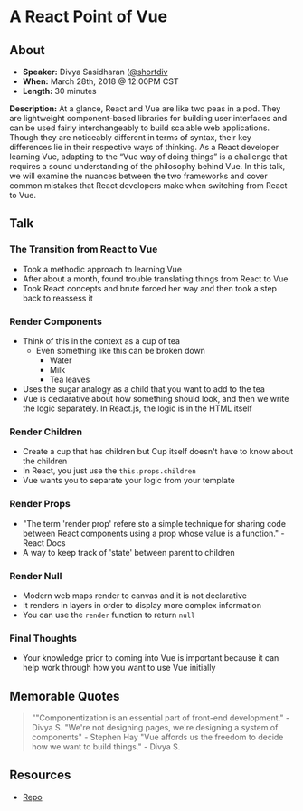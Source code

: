 # A React Point of Vue

## About

*   **Speaker:** Divya Sasidharan ([@shortdiv](https://www.twitter.com/shortdiv)
*   **When:** March 28th, 2018 @ 12:00PM CST
*   **Length:** 30 minutes

**Description:** At a glance, React and Vue are like two peas in a pod. They are lightweight component-based libraries for building user interfaces and can be used fairly interchangeably to build scalable web applications. Though they are noticeably different in terms of syntax, their key differences lie in their respective ways of thinking. As a React developer learning Vue, adapting to the “Vue way of doing things” is a challenge that requires a sound understanding of the philosophy behind Vue. In this talk, we will examine the nuances between the two frameworks and cover common mistakes that React developers make when switching from React to Vue.

## Talk

### The Transition from React to Vue

*   Took a methodic approach to learning Vue
*   After about a month, found trouble translating things from React to Vue
*   Took React concepts and brute forced her way and then took a step back to reassess it

### Render Components

*   Think of this in the context as a cup of tea
    *   Even something like this can be broken down
        *   Water
        *   Milk
        *   Tea leaves
*   Uses the sugar analogy as a child that you want to add to the tea
*   Vue is declarative about how something should look, and then we write the logic separately. In React.js, the logic is in the HTML itself

### Render Children

*   Create a cup that has children but Cup itself doesn't have to know about the children
*   In React, you just use the `this.props.children`
*   Vue wants you to separate your logic from your template

### Render Props

*   "The term 'render prop' refere sto a simple technique for sharing code between React components using a prop whose value is a function." - React Docs
*   A way to keep track of 'state' between parent to children

### Render Null

*   Modern web maps render to canvas and it is not declarative
*   It renders in layers in order to display more complex information
*   You can use the `render` function to return `null`

### Final Thoughts

*   Your knowledge prior to coming into Vue is important because it can help work through how you want to use Vue initially

## Memorable Quotes

> ""Componentization is an essential part of front-end development." - Divya S.
> "We're not designing pages, we're designing a system of components" - Stephen Hay
> "Vue affords us the freedom to decide how we want to build things." - Divya S.

## Resources

*   [Repo](https://www.github.com/shortdiv/vueconf2018)
